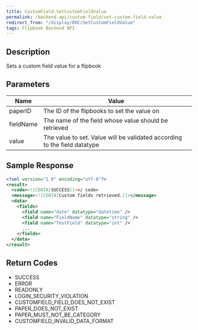 ```yaml
---
title: CustomField.SetCustomFieldValue
permalink: /backend-api/custom-field/set-custom-field-value
redirect_from: "/display/DOC/SetCustomFieldValue"
tags: Flipbook Backend API
---
```


## Description

Sets a custom field value for a flipbook

## Parameters

| Name      | Value
|-----------|---------------------------------------------------------------------------
| paperID	| The ID of the flipbooks to set the value on
| fieldName	| The name of the field whose value should be retrieved
| value		| The value to set. Value will be validated according to the field datatype

## Sample Response

```xml
<?xml version="1.0" encoding="utf-8"?>
<result>
  <code><![CDATA[SUCCESS]]></ code>
  <message><![CDATA[Custom fields retrieved.]]></message>
  <data>
    <fields>
      <field name="date" datatype="datetime" />
      <field name="FieldName" datatype="string" />
      <field name="TestField" datatype="int" />
      ...
    </fields>
  </data>
</result>
```

## Return Codes

* SUCCESS
* ERROR
* READONLY
* LOGIN_SECURITY_VIOLATION
* CUSTOMFIELD_FIELD_DOES_NOT_EXIST
* PAPER_DOES_NOT_EXIST
* PAPER_MUST_NOT_BE_CATEGORY
* CUSTOMFIELD_INVALID_DATA_FORMAT